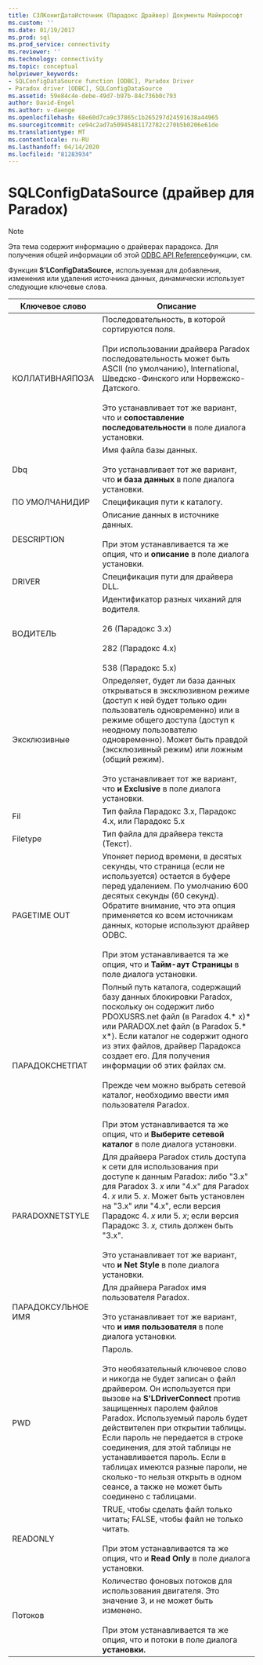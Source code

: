 ```yaml
---
title: СЗЛКонигДатаИсточник (Парадокс Драйвер) Документы Майкрософт
ms.custom: ''
ms.date: 01/19/2017
ms.prod: sql
ms.prod_service: connectivity
ms.reviewer: ''
ms.technology: connectivity
ms.topic: conceptual
helpviewer_keywords:
- SQLConfigDataSource function [ODBC], Paradox Driver
- Paradox driver [ODBC], SQLConfigDataSource
ms.assetid: 59e84c4e-debe-49d7-b97b-84c736b0c793
author: David-Engel
ms.author: v-daenge
ms.openlocfilehash: 68e60d7ca9c37865c1b265297d24591638a44965
ms.sourcegitcommit: ce94c2ad7a50945481172782c270b5b0206e61de
ms.translationtype: MT
ms.contentlocale: ru-RU
ms.lasthandoff: 04/14/2020
ms.locfileid: "81283934"
---
```

# <a name="sqlconfigdatasource-paradox-driver"></a>SQLConfigDataSource (драйвер для Paradox)
> [!NOTE]  
>  Эта тема содержит информацию о драйверах парадокса. Для получения общей информации об этой [ODBC API Reference](../../odbc/reference/syntax/odbc-api-reference.md)функции, см.  
  
 Функция **S'LConfigDataSource,** используемая для добавления, изменения или удаления источника данных, динамически использует следующие ключевые слова.  
  
|Ключевое слово|Описание|  
|-------------|-----------------|  
|КОЛЛАТИВНАЯПОЗА|Последовательность, в которой сортируются поля.<br /><br /> При использовании драйвера Paradox последовательность может быть ASCII (по умолчанию), International, Шведско-Финского или Норвежско-Датского.<br /><br /> Это устанавливает тот же вариант, что и **сопоставление последовательности** в поле диалога установки.|  
|Dbq|Имя файла базы данных.<br /><br /> Это устанавливает тот же вариант, что **и база данных** в поле диалога установки.|  
|ПО УМОЛЧАНИДИР|Спецификация пути к каталогу.|  
|DESCRIPTION|Описание данных в источнике данных.<br /><br /> При этом устанавливается та же опция, что и **описание** в поле диалога установки.|  
|DRIVER|Спецификация пути для драйвера DLL.|  
|ВОДИТЕЛЬ|Идентификатор разных чиханий для водителя.<br /><br /> 26 (Парадокс 3.x)<br /><br /> 282 (Парадокс 4.x)<br /><br /> 538 (Парадокс 5.x)|  
|Эксклюзивные|Определяет, будет ли база данных открываться в эксклюзивном режиме (доступ к ней будет только один пользователь одновременно) или в режиме общего доступа (доступ к неодному пользователю одновременно). Может быть правдой (эксклюзивный режим) или ложным (общий режим).<br /><br /> Это устанавливает тот же вариант, что **и Exclusive** в поле диалога установки.|  
|Fil|Тип файла Парадокс 3.x, Парадокс 4.x, или Парадокс 5.x|  
|Filetype|Тип файла для драйвера текста (Текст).|  
|PAGETIME OUT|Упоняет период времени, в десятых секунды, что страница (если не используется) остается в буфере перед удалением. По умолчанию 600 десятых секунды (60 секунд). Обратите внимание, что эта опция применяется ко всем источникам данных, которые используют драйвер ODBC.<br /><br /> При этом устанавливается та же опция, что и **Тайм-аут Страницы** в поле диалога установки.|  
|ПАРАДОКСНЕТПАТ|Полный путь каталога, содержащий базу данных блокировки Paradox, поскольку он содержит либо PDOXUSRS.net файл (в Paradox 4.* x)* или PARADOX.net файл (в Paradox 5.* x*). Если каталог не содержит одного из этих файлов, драйвер Парадокса создает его. Для получения информации об этих файлах см.<br /><br /> Прежде чем можно выбрать сетевой каталог, необходимо ввести имя пользователя Paradox.<br /><br /> При этом устанавливается та же опция, что и **Выберите сетевой каталог** в поле диалога установки.|  
|PARADOXNETSTYLE|Для драйвера Paradox стиль доступа к сети для использования при доступе к данным Paradox: либо "3.x" для Paradox 3. *x* или "4.x" для Paradox 4. *x* или 5. *x*. Может быть установлен на "3.x" или "4.x", если версия Парадокс 4. *x* или 5. *x*; если версия Парадокс 3. *x,* стиль должен быть "3.x".<br /><br /> Это устанавливает тот же вариант, что **и Net Style** в поле диалога установки.|  
|ПАРАДОКСУЛЬНОЕ ИМЯ|Для драйвера Paradox имя пользователя Paradox.<br /><br /> Это устанавливает тот же вариант, что **и имя пользователя** в поле диалога установки.|  
|PWD|Пароль.<br /><br /> Это необязательный ключевое слово и никогда не будет записан о файл драйвером. Он используется при вызове на **S'LDriverConnect** против защищенных паролем файлов Paradox. Используемый пароль будет действителен при открытии таблицы. Если пароль не передается в строке соединения, для этой таблицы не устанавливается пароль. Если в таблицах имеются разные пароли, не сколько-то нельзя открыть в одном сеансе, а также не может быть соединено с таблицами.|  
|READONLY|TRUE, чтобы сделать файл только читать; FALSE, чтобы файл не только читать.<br /><br /> При этом устанавливается та же опция, что и **Read Only** в поле диалога установки.|  
|Потоков|Количество фоновых потоков для использования двигателя. Это значение 3, и не может быть изменено.<br /><br /> При этом устанавливается та же опция, что и потоки в поле диалога **установки.**|
